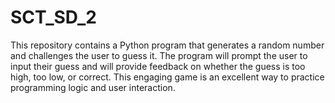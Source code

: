 # SCT_SD_2
This repository contains a Python program that generates a random number and challenges the user to guess it. The program will prompt the user to input their guess and will provide feedback on whether the guess is too high, too low, or correct. This engaging game is an excellent way to practice programming logic and user interaction.
